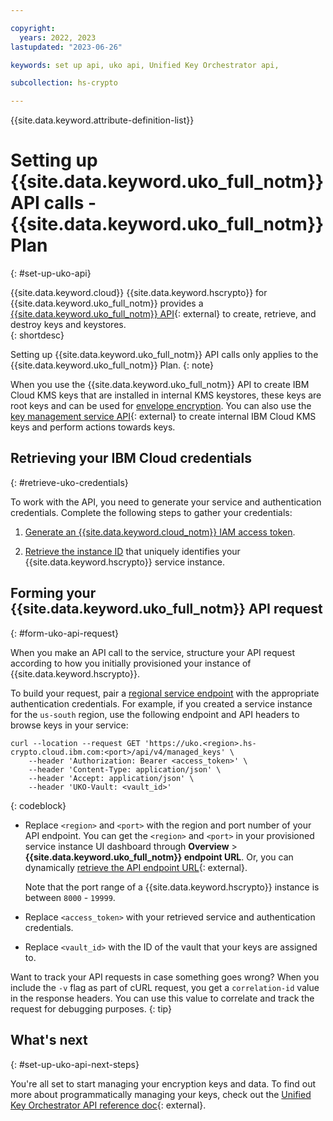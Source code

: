 ```yaml
---

copyright:
  years: 2022, 2023
lastupdated: "2023-06-26"

keywords: set up api, uko api, Unified Key Orchestrator api, 

subcollection: hs-crypto

---
```


{{site.data.keyword.attribute-definition-list}}



# Setting up {{site.data.keyword.uko_full_notm}} API calls - {{site.data.keyword.uko_full_notm}} Plan
{: #set-up-uko-api}


{{site.data.keyword.cloud}} {{site.data.keyword.hscrypto}} for {{site.data.keyword.uko_full_notm}} provides a [{{site.data.keyword.uko_full_notm}} API](/apidocs/uko){: external} to create, retrieve, and destroy keys and keystores.  
{: shortdesc}





Setting up {{site.data.keyword.uko_full_notm}} API calls only applies to the {{site.data.keyword.uko_full_notm}} Plan.
{: note}

When you use the {{site.data.keyword.uko_full_notm}} API to create IBM Cloud KMS keys that are installed in internal KMS keystores, these keys are root keys and can be used for [envelope encryption](/docs/hs-crypto?topic=hs-crypto-envelope-encryption). You can also use the [key management service API](/apidocs/hs-crypto){: external} to create internal IBM Cloud KMS keys and perform actions towards keys.

## Retrieving your IBM Cloud credentials
{: #retrieve-uko-credentials}

To work with the API, you need to generate your service and authentication credentials. Complete the following steps to gather your credentials:

1. [Generate an {{site.data.keyword.cloud_notm}} IAM access token](/docs/hs-crypto?topic=hs-crypto-retrieve-access-token).

2. [Retrieve the instance ID](/docs/hs-crypto?topic=hs-crypto-retrieve-instance-ID) that uniquely identifies your {{site.data.keyword.hscrypto}} service instance.

## Forming your {{site.data.keyword.uko_full_notm}} API request
{: #form-uko-api-request}

When you make an API call to the service, structure your API request according to how you initially provisioned your instance of {{site.data.keyword.hscrypto}}.

To build your request, pair a [regional service endpoint](/docs/hs-crypto?topic=hs-crypto-regions) with the appropriate authentication credentials. For example, if you created a service instance for the `us-south` region, use the following endpoint and API headers to browse keys in your service:

```cURL
curl --location --request GET 'https://uko.<region>.hs-crypto.cloud.ibm.com:<port>/api/v4/managed_keys' \
    --header 'Authorization: Bearer <access_token>' \ 
    --header 'Content-Type: application/json' \
    --header 'Accept: application/json' \ 
    --header 'UKO-Vault: <vault_id>'
```
{: codeblock}

* Replace `<region>` and `<port>` with the region and port number of your API endpoint. You can get the `<region>` and `<port>` in your provisioned service instance UI dashboard through **Overview** &gt; **{{site.data.keyword.uko_full_notm}} endpoint URL**. Or, you can dynamically [retrieve the API endpoint URL](/apidocs/uko#endpoint-urls){: external}. 
    
    Note that the port range of a {{site.data.keyword.hscrypto}} instance is between `8000` - `19999`.
    
* Replace `<access_token>` with your retrieved service and authentication credentials.
* Replace `<vault_id>` with the ID of the vault that your keys are assigned to.

Want to track your API requests in case something goes wrong? When you include the `-v` flag as part of cURL request, you get a `correlation-id` value in the response headers. You can use this value to correlate and track the request for debugging purposes.
{: tip}


## What's next
{: #set-up-uko-api-next-steps}

You're all set to start managing your encryption keys and data. To find out more about programmatically managing your keys, check out the [Unified Key Orchestrator API reference doc](/apidocs/uko){: external}.

